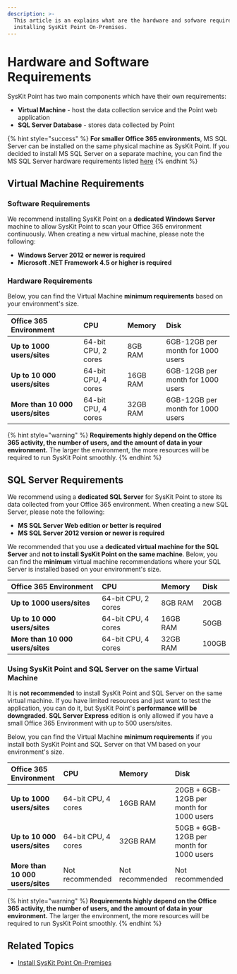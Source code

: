 ```yaml
---
description: >-
  This article is an explains what are the hardware and sofware requirements for
  installing SysKit Point On-Premises.
---
```


# Hardware and Software Requirements

SysKit Point has two main components which have their own requirements:

* **Virtual Machine** - host the data collection service and the Point web application
* **SQL Server Database** - stores data collected by Point

{% hint style="success" %}
**For smaller Office 365 environments**, MS SQL Server can be installed on the same physical machine as SysKit Point. If you decided to install MS SQL Server on a separate machine, you can find the MS SQL Server hardware requirements listed [here](syskit-point-database.md)
{% endhint %}

## Virtual Machine Requirements

### Software Requirements

We recommend installing SysKit Point on a **dedicated Windows Server** machine to allow SysKit Point to scan your Office 365 environment continuously. When creating a new virtual machine, please note the following:

* **Windows Server 2012 or newer is required** 
* **Microsoft .NET Framework 4.5 or higher is required**

### Hardware Requirements

Below, you can find the Virtual Machine **minimum requirements** based on your environment's size.

| Office 365 Environment | CPU | Memory | Disk |
| :--- | :--- | :--- | :--- |
| **Up to 1000 users/sites** | 64-bit CPU, 2 cores | 8GB RAM | 6GB-12GB per month for 1000 users |
| **Up to 10 000 users/sites** | 64-bit CPU, 4 cores | 16GB RAM | 6GB-12GB per month for 1000 users
| **More than 10 000 users/sites** | 64-bit CPU, 4 cores | 32GB RAM | 6GB-12GB per month for 1000 users |

{% hint style="warning" %}
**Requirements highly depend on the Office 365 activity, the number of users, and the amount of data in your environment.** The larger the environment, the more resources will be required to run SysKit Point smoothly.
{% endhint %}

## SQL Server Requirements

We recommend using a **dedicated SQL Server** for SysKit Point to store its data collected from your Office 365 environment. When creating a new SQL Server, please note the following:
* **MS SQL Server Web edition or better is required**
* **MS SQL Server 2012 version or newer is required**

We recommended that you use a **dedicated virtual machine for the SQL Server** and **not to install SysKit Point on the same machine**. Below, you can find the **minimum** virtual machine recommendations where your SQL Server is installed based on your environment's size.

| Office 365 Environment | CPU | Memory | Disk |
| :--- | :--- | :--- | :--- |
| **Up to 1000 users/sites** | 64-bit CPU, 2 cores | 8GB RAM | 20GB |
| **Up to 10 000 users/sites** | 64-bit CPU, 4 cores | 16GB RAM | 50GB
| **More than 10 000 users/sites** | 64-bit CPU, 4 cores | 32GB RAM | 100GB |

### Using SysKit Point and SQL Server on the same Virtual Machine
It is **not recommended** to install SysKit Point and SQL Server on the same virtual machine. If you have limited resources and just want to test the application, you can do it, but SysKit Point's **performance will be downgraded**. **SQL Server Express** edition is only allowed if you have a small Office 365 Environment with up to 500 users/sites.

Below, you can find the Virtual Machine **minimum requirements** if you install both SysKit Point and SQL Server on that VM based on your environment's size.

| Office 365 Environment | CPU | Memory | Disk |
| :--- | :--- | :--- | :--- |
| **Up to 1000 users/sites** | 64-bit CPU, 4 cores | 16GB RAM | 20GB + 6GB-12GB per month for 1000 users |
| **Up to 10 000 users/sites** | 64-bit CPU, 4 cores | 32GB RAM | 50GB + 6GB-12GB per month for 1000 users
| **More than 10 000 users/sites** | Not recommended | Not recommended | Not recommended |

{% hint style="warning" %}
**Requirements highly depend on the Office 365 activity, the number of users, and the amount of data in your environment.** The larger the environment, the more resources will be required to run SysKit Point smoothly.
{% endhint %}

## Related Topics

* [Install SysKit Point On-Premises](overview.md) 


